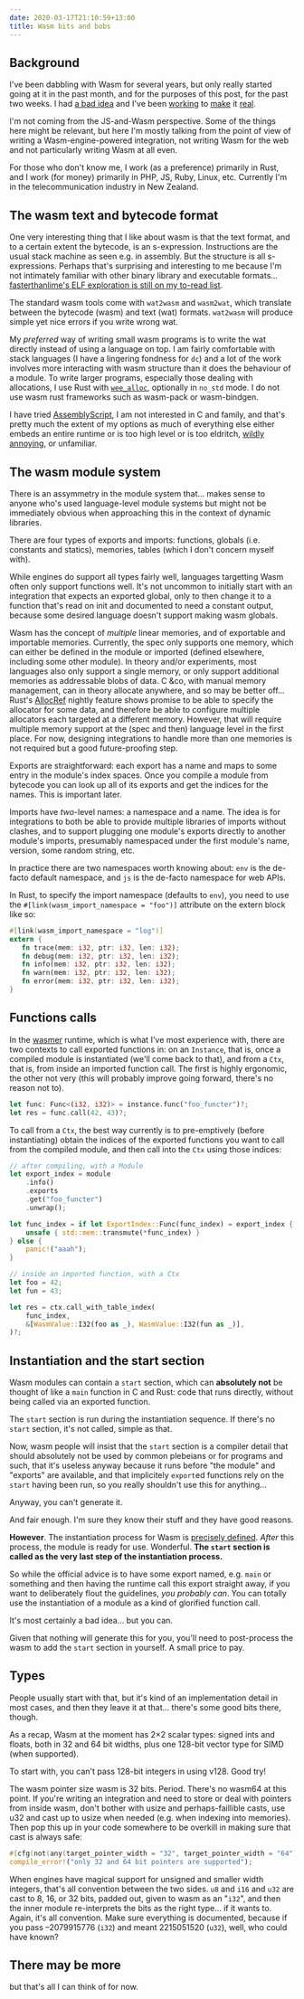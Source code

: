 ```yaml
---
date: 2020-03-17T21:10:59+13:00
title: Wasm bits and bobs
---
```


## Background

I've been dabbling with Wasm for several years, but only really started going
at it in the past month, and for the purposes of this post, for the past two
weeks. I had [a bad idea] and I've been [working] to [make] it [real].

I'm not coming from the JS-and-Wasm perspective. Some of the things here might
be relevant, but here I'm mostly talking from the point of view of writing a
Wasm-engine-powered integration, not writing Wasm for the web and not
particularly writing Wasm at all even.

For those who don't know me, I work (as a preference) primarily in Rust, and I
work (for money) primarily in PHP, JS, Ruby, Linux, etc. Currently I'm in the
telecommunication industry in New Zealand.

[a bad idea]: https://twitter.com/passcod/status/1236558663269208066
[working]: https://twitter.com/passcod/status/1237983212212760577
[make]: https://twitter.com/passcod/status/1238371837442002944
[real]: https://github.com/passcod/slicism


## The wasm text and bytecode format

One very interesting thing that I like about wasm is that the text format, and
to a certain extent the bytecode, is an s-expression. Instructions are the
usual stack machine as seen e.g. in assembly. But the structure is all
s-expressions. Perhaps that's surprising and interesting to me because I'm not
intimately familiar with other binary library and executable formats...
[fasterthanlime's ELF exploration is still on my to-read list][ftl-elf].

The standard wasm tools come with `wat2wasm` and `wasm2wat`, which translate
between the bytecode (wasm) and text (wat) formats. `wat2wasm` will produce
simple yet nice errors if you write wrong wat.

My _preferred_ way of writing small wasm programs is to write the wat directly
instead of using a language on top. I am fairly comfortable with stack
languages (I have a lingering fondness for `dc`) and a lot of the work involves
more interacting with wasm structure than it does the behaviour of a module. To
write larger programs, especially those dealing with allocations, I use Rust
with [`wee_alloc`], optionally in `no_std` mode. I do not use wasm rust
frameworks such as wasm-pack or wasm-bindgen.

I have tried [AssemblyScript], I am not interested in C and family, and that's
pretty much the extent of my options as much of everything else either embeds
an entire runtime or is too high level or is too eldritch, [wildly
annoying][go], or unfamiliar.

[ftl-elf]: https://fasterthanli.me/blog/2020/whats-in-a-linux-executable/
[`wee_alloc`]: https://github.com/rustwasm/wee_alloc
[AssemblyScript]: https://github.com/AssemblyScript/assemblyscript
[go]: https://fasterthanli.me/blog/2020/i-want-off-mr-golangs-wild-ride/


## The wasm module system

There is an assymmetry in the module system that... makes sense to anyone who's
used language-level module systems but might not be immediately obvious when
approaching this in the context of dynamic libraries.

There are four types of exports and imports: functions, globals (i.e. constants
and statics), memories, tables (which I don't concern myself with).

While engines do support all types fairly well, languages targetting Wasm often
only support functions well. It's not uncommon to initially start with an
integration that expects an exported global, only to then change it to a
function that's read on init and documented to need a constant output, because
some desired language doesn't support making wasm globals.

Wasm has the concept of _multiple_ linear memories, and of exportable and
importable memories. Currently, the spec only supports one memory, which can
either be defined in the module or imported (defined elsewhere, including some
other module). In theory and/or experiments, most languages also only support a
single memory, or only support additional memories as addressable blobs of
data. C &co, with manual memory management, can in theory allocate anywhere,
and so may be better off... Rust's [AllocRef] nightly feature shows promise to
be able to specify the allocator for some data, and therefore be able to
configure multiple allocators each targeted at a different memory. However,
that will require multiple memory support at the (spec and then) language level
in the first place. For now, designing integrations to handle more than one
memories is not required but a good future-proofing step.

Exports are straightforward: each export has a name and maps to some entry in
the module's index spaces. Once you compile a module from bytecode you can look
up all of its exports and get the indices for the names. This is important
later.

Imports have _two_-level names: a namespace and a name. The idea is for
integrations to both be able to provide multiple libraries of imports without
clashes, and to support plugging one module's exports directly to another
module's imports, presumably namespaced under the first module's name, version,
some random string, etc.

In practice there are two namespaces worth knowing about: `env` is the de-facto
default namespace, and `js` is the de-facto namespace for web APIs.

In Rust, to specify the import namespace (defaults to `env`), you need to use
the `#[link(wasm_import_namespace = "foo")]` attribute on the extern block like
so:

```rust
#[link(wasm_import_namespace = "log")]
extern {
   fn trace(mem: i32, ptr: i32, len: i32);
   fn debug(mem: i32, ptr: i32, len: i32);
   fn info(mem: i32, ptr: i32, len: i32);
   fn warn(mem: i32, ptr: i32, len: i32);
   fn error(mem: i32, ptr: i32, len: i32);
}
```

[AllocRef]: https://doc.rust-lang.org/nightly/std/alloc/trait.AllocRef.html


## Functions calls

In the [wasmer] runtime, which is what I've most experience with, there are two
contexts to call exported functions in: on an `Instance`, that is, once a
compiled module is instantiated (we'll come back to that), and from a `Ctx`,
that is, from inside an imported function call. The first is highly ergonomic,
the other not very (this will probably improve going forward, there's no reason
not to).

```rust
let func: Func<(i32, i32)> = instance.func("foo_functer")?;
let res = func.call(42, 43)?;
```

To call from a `Ctx`, the best way currently is to pre-emptively (before
instantiating) obtain the indices of the exported functions you want to call
from the compiled module, and then call into the `Ctx` using those indices:

```rust
// after compiling, with a Module
let export_index = module
    .info()
    .exports
    .get("foo_functer")
    .unwrap();

let func_index = if let ExportIndex::Func(func_index) = export_index {
    unsafe { std::mem::transmute(*func_index) }
} else {
    panic!("aaah");
}

// inside an imported function, with a Ctx
let foo = 42;
let fun = 43;

let res = ctx.call_with_table_index(
    func_index,
    &[WasmValue::I32(foo as _), WasmValue::I32(fun as _)],
)?;
```

[wasmer]: https://wasmer.io


## Instantiation and the start section

Wasm modules can contain a `start` section, which can **absolutely not** be
thought of like a `main` function in C and Rust: code that runs directly,
without being called via an exported function.

The `start` section is run during the instantiation sequence.
If there's no `start` section, it's not called, simple as that.

Now, wasm people will insist that the `start` section is a compiler detail that
should absolutely not be used by common plebeians or for programs and such,
that it's useless anyway because it runs before "the module" and "exports" are
available, and that implicitely `export`ed functions rely on the `start` having
been run, so you really shouldn't use this for anything...

Anyway, you can't generate it.

And fair enough. I'm sure they know their stuff and they have good reasons.

**However**. The instantiation process for Wasm is [precisely defined][w-i].
*After* this process, the module is ready for use. Wonderful. **The `start`
section is called as the very last step of the instantiation process.**

So while the official advice is to have some export named, e.g. `main` or
something and then having the runtime call this export straight away, if you
want to deliberately flout the guidelines, _you probably can_. You can totally
use the instantiation of a module as a kind of glorified function call.

It's most certainly a bad idea... but you can.

Given that nothing will generate this for you, you'll need to post-process the
wasm to add the `start` section in yourself. A small price to pay.

[w-i]: https://webassembly.github.io/spec/core/exec/modules.html#exec-instantiation


## Types

People usually start with that, but it's kind of an implementation detail in
most cases, and then they leave it at that... there's some good bits there,
though.

As a recap, Wasm at the moment has 2×2 scalar types: signed ints and floats,
both in 32 and 64 bit widths, plus one 128-bit vector type for SIMD (when
supported).

To start with, you can't pass 128-bit integers in using v128. Good try!

The wasm pointer size wasm is 32 bits. Period. There's no wasm64 at this point.
If you're writing an integration and need to store or deal with pointers from
inside wasm, don't bother with usize and perhaps-faillible casts, use u32 and
cast up to usize when needed (e.g. when indexing into memories). Then pop this
up in your code somewhere to be overkill in making sure that cast is always
safe:

```rust
#[cfg(not(any(target_pointer_width = "32", target_pointer_width = "64")))]
compile_error!("only 32 and 64 bit pointers are supported");
```

When engines have magical support for unsigned and smaller width integers,
that's all convention between the two sides. `u8` and `i16` and `u32` are cast
to 8, 16, or 32 bits, padded out, given to wasm as an "`i32`", and then the
inner module re-interprets the bits as the right type... if it wants to. Again,
it's all convention. Make sure everything is documented, because if you pass
–2079915776 (`i32`) and meant 2215051520 (`u32`), well, who could have known?


## There may be more

but that's all I can think of for now.

